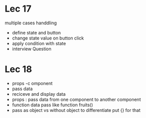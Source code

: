 
# Lec 17
multiple cases handdling
- define state and button
- change state value on button click
- apply condition with state
- interview Question

# Lec 18
- props
-c omponent
- pass data 
- reciceve and display data
- props : pass data from one component to another component
- function data pass like function fruits()
- pass as object vs without object to differentiate put {} for that